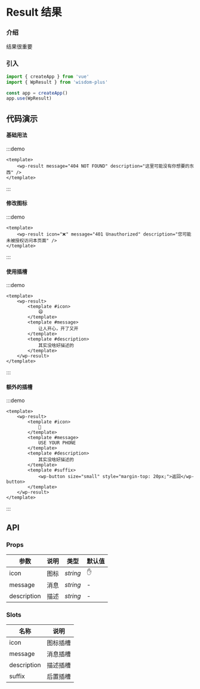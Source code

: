 # Result 结果

### 介绍

结果很重要

### 引入

```js
import { createApp } from 'vue'
import { WpResult } from 'wisdom-plus'

const app = createApp()
app.use(WpResult)
```

## 代码演示

#### 基础用法

:::demo
```vue
<template>
    <wp-result message="404 NOT FOUND" description="这里可能没有你想要的东西" />
</template>
```
:::

#### 修改图标

:::demo
```vue
<template>
    <wp-result icon="❌" message="401 Unauthorized" description="您可能未被授权访问本页面" />
</template>
```
:::

#### 使用插槽

:::demo
```vue
<template>
    <wp-result>
        <template #icon>
            😄
        </template>
        <template #message>
            让人开心，开了又开
        </template>
        <template #description>
            其实没啥好描述的
        </template>
    </wp-result>
</template>
```
:::

#### 额外的插槽

:::demo
```vue
<template>
    <wp-result>
        <template #icon>
            📱
        </template>
        <template #message>
            USE YOUR PHONE
        </template>
        <template #description>
            其实没啥好描述的
        </template>
        <template #suffix>
            <wp-button size="small" style="margin-top: 20px;">返回</wp-button>
        </template>
    </wp-result>
</template>
```
:::

## API

### Props

| 参数      | 说明           | 类型                                                                | 默认值 |
| --------- | -------------- | ------------------------------------------------------------------- | ------ |
| icon   | 图标       | _string_          | ✋     |
| message     | 消息   | _string_           | -      |
| description   | 描述 | _string_ | -      |

### Slots

| 名称    | 说明     |
| ------- | -------- |
| icon | 图标插槽 |
| message | 消息插槽 |
| description | 描述插槽 |
| suffix | 后置插槽 |